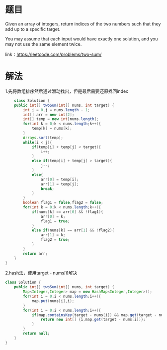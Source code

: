 # 题目

Given an array of integers, return indices of the two numbers such that they add up to a specific target.

You may assume that each input would have exactly one solution, and you may not use the same element twice.

link：https://leetcode.com/problems/two-sum/

# 解法

1.先将数组排序然后通过滑动找出，但是最后需要还原找回index
```java    
	class Solution {
    public int[] twoSum(int[] nums, int target) {
        int i = 0,j = nums.length - 1;
        int[] arr = new int[2];
        int[] temp = new int[nums.length];
        for(int k = 0;k < nums.length;k++){
            temp[k] = nums[k];
        }
        Arrays.sort(temp);
        while(i < j){
            if(temp[i] + temp[j] < target){
                i++;
            }
            else if(temp[i] + temp[j] > target){
                j--;
            }
            else{
                arr[0] = temp[i];
                arr[1] = temp[j];
                break;
            }
        }
        boolean flag1 = false,flag2 = false;
        for(int k = 0;k < nums.length;k++){
            if(nums[k] == arr[0] && !flag1){
                arr[0] = k;
                flag1 = true;
            }
            else if(nums[k] == arr[1] && !flag2){
                arr[1] = k;
                flag2 = true;
            }           
        }
        return arr;
    }
}
```
2.hash法，使用target - nums[i]解决
```java
class Solution {
    public int[] twoSum(int[] nums, int target) {
        Map<Integer,Integer> map = new HashMap<Integer,Integer>();
        for(int i = 0;i < nums.length;i++){
            map.put(nums[i],i);
        }
        for(int i = 0;i < nums.length;i++){
            if(map.containsKey(target - nums[i]) && map.get(target - nums[i]) != i){
                return new int[] {i,map.get(target - nums[i])};
            }
        }
        return null;
    }
}
```
